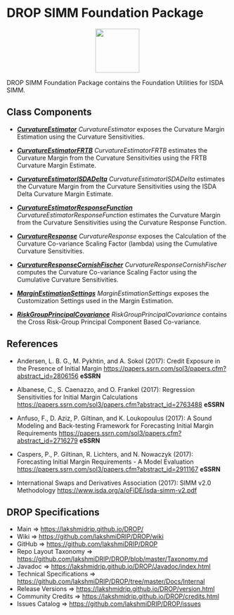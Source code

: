 # DROP SIMM Foundation Package

<p align="center"><img src="https://github.com/lakshmiDRIP/DROP/blob/master/DRIP_Logo.gif?raw=true" width="100"></p>

DROP SIMM Foundation Package contains the Foundation Utilities for ISDA SIMM.


## Class Components

 * [***CurvatureEstimator***](https://github.com/lakshmiDRIP/DROP/tree/master/src/main/java/org/drip/simm/foundation/CurvatureEstimator.java)
 <i>CurvatureEstimator</i> exposes the Curvature Margin Estimation using the Curvature Sensitivities.

 * [***CurvatureEstimatorFRTB***](https://github.com/lakshmiDRIP/DROP/tree/master/src/main/java/org/drip/simm/foundation/CurvatureEstimatorFRTB.java)
 <i>CurvatureEstimatorFRTB</i> estimates the Curvature Margin from the Curvature Sensitivities using the FRTB
 Curvature Margin Estimate.

 * [***CurvatureEstimatorISDADelta***](https://github.com/lakshmiDRIP/DROP/tree/master/src/main/java/org/drip/simm/foundation/CurvatureEstimatorISDADelta.java)
 <i>CurvatureEstimatorISDADelta</i> estimates the Curvature Margin from the Curvature Sensitivities using the
 ISDA Delta Curvature Margin Estimate.

 * [***CurvatureEstimatorResponseFunction***](https://github.com/lakshmiDRIP/DROP/tree/master/src/main/java/org/drip/simm/foundation/CurvatureEstimatorResponseFunction.java)
 <i>CurvatureEstimatorResponseFunction</i> estimates the Curvature Margin from the Curvature Sensitivities
 using the Curvature Response Function.

 * [***CurvatureResponse***](https://github.com/lakshmiDRIP/DROP/tree/master/src/main/java/org/drip/simm/foundation/CurvatureResponse.java)
 <i>CurvatureResponse</i> exposes the Calculation of the Curvature Co-variance Scaling Factor (lambda) using
 the Cumulative Curvature Sensitivities.

 * [***CurvatureResponseCornishFischer***](https://github.com/lakshmiDRIP/DROP/tree/master/src/main/java/org/drip/simm/foundation/CurvatureResponseCornishFischer.java)
 <i>CurvatureResponseCornishFischer</i> computes the Curvature Co-variance Scaling Factor using the
 Cumulative Curvature Sensitivities.

 * [***MarginEstimationSettings***](https://github.com/lakshmiDRIP/DROP/tree/master/src/main/java/org/drip/simm/foundation/MarginEstimationSettings.java)
 <i>MarginEstimationSettings</i> exposes the Customization Settings used in the Margin Estimation.

 * [***RiskGroupPrincipalCovariance***](https://github.com/lakshmiDRIP/DROP/tree/master/src/main/java/org/drip/simm/foundation/RiskGroupPrincipalCovariance.java)
 <i>RiskGroupPrincipalCovariance</i> contains the Cross Risk-Group Principal Component Based Co-variance.


## References

 * Andersen, L. B. G., M. Pykhtin, and A. Sokol (2017): Credit Exposure in the Presence of Initial Margin
 	https://papers.ssrn.com/sol3/papers.cfm?abstract_id=2806156 <b>eSSRN</b>

 * Albanese, C., S. Caenazzo, and O. Frankel (2017): Regression Sensitivities for Initial Margin Calculations
 	https://papers.ssrn.com/sol3/papers.cfm?abstract_id=2763488 <b>eSSRN</b>

 * Anfuso, F., D. Aziz, P. Giltinan, and K. Loukopoulus (2017): A Sound Modeling and Back-testing Framework
 	for Forecasting Initial Margin Requirements https://papers.ssrn.com/sol3/papers.cfm?abstract_id=2716279
 		<b>eSSRN</b>

 * Caspers, P., P. Giltinan, R. Lichters, and N. Nowaczyk (2017): Forecasting Initial Margin Requirements - A
 	Model Evaluation https://papers.ssrn.com/sol3/papers.cfm?abstract_id=2911167 <b>eSSRN</b>

 * International Swaps and Derivatives Association (2017): SIMM v2.0 Methodology
		https://www.isda.org/a/oFiDE/isda-simm-v2.pdf


## DROP Specifications

 * Main                     => https://lakshmidrip.github.io/DROP/
 * Wiki                     => https://github.com/lakshmiDRIP/DROP/wiki
 * GitHub                   => https://github.com/lakshmiDRIP/DROP
 * Repo Layout Taxonomy     => https://github.com/lakshmiDRIP/DROP/blob/master/Taxonomy.md
 * Javadoc                  => https://lakshmidrip.github.io/DROP/Javadoc/index.html
 * Technical Specifications => https://github.com/lakshmiDRIP/DROP/tree/master/Docs/Internal
 * Release Versions         => https://lakshmidrip.github.io/DROP/version.html
 * Community Credits        => https://lakshmidrip.github.io/DROP/credits.html
 * Issues Catalog           => https://github.com/lakshmiDRIP/DROP/issues
